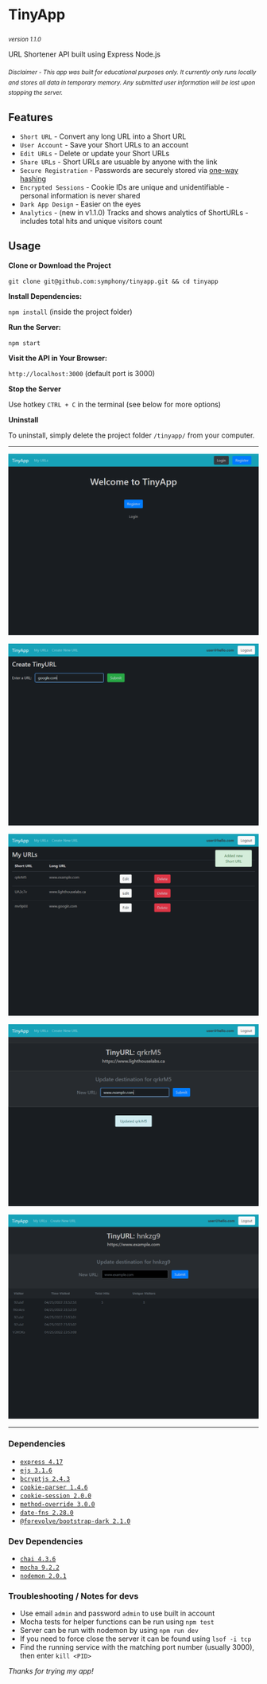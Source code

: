 # TinyApp
<sub>*version 1.1.0*</sub>

URL Shortener API built using Express Node.js  

<sub>*Disclaimer - This app was built for educational purposes only. It currently only runs locally and stores all data in temporary memory. Any submitted user information will be lost upon stopping the server.*</sub>

## Features

* `Short URL` - Convert any long URL into a Short URL
* `User Account` - Save your Short URLs to an account
* `Edit URLs` - Delete or update your Short URLs
* `Share URLs` - Short URLs are usuable by anyone with the link
* `Secure Registration` - Passwords are securely stored via [one-way hashing](https://en.wikipedia.org/wiki/Cryptographic_hash_function)
* `Encrypted Sessions` - Cookie IDs are unique and unidentifiable - personal information is never shared
* `Dark App Design` - Easier on the eyes
* `Analytics` - (new in v1.1.0) Tracks and shows analytics of ShortURLs - includes total hits and unique visitors count 

## Usage

**Clone or Download the Project**

`git clone git@github.com:symphony/tinyapp.git && cd tinyapp`

**Install Dependencies:**

`npm install` (inside the project folder)

**Run the Server:**

`npm start`

**Visit the API in Your Browser:**

`http://localhost:3000` (default port is 3000)

**Stop the Server**

Use hotkey `CTRL + C` in the terminal (see below for more options)

**Uninstall**

To uninstall, simply delete the project folder `/tinyapp/` from your computer.

---

![Screenshot of TinyApp Homepage](docs/tiny1.png?raw=true "Homepage")

![Screenshot of New URL](docs/tiny2.png?raw=true "New Short URL")

![Screenshot of Dashboard](docs/tiny3.png?raw=true "User Dashboard")

![Screenshot of ShortURL Info Page](docs/tiny4.png?raw=true "ShortURL Info Page")

![Screenshot of Analytics](docs/tiny5.png?raw=true "Analytics")

---

### Dependencies
* [`express 4.17`](https://www.npmjs.com/package/express)
* [`ejs 3.1.6`](https://www.npmjs.com/package/ejs)
* [`bcryptjs 2.4.3`](https://www.npmjs.com/package/bcryptjs)
* [`cookie-parser 1.4.6`](https://www.npmjs.com/package/cookie-parser)
* [`cookie-session 2.0.0`](https://www.npmjs.com/package/cookie-session)
* [`method-override 3.0.0`](https://www.npmjs.com/package/method-override)
* [`date-fns 2.28.0`](https://www.npmjs.com/package/date-fns)
* [`@forevolve/bootstrap-dark 2.1.0`](https://www.npmjs.com/package/@forevolve/bootstrap-dark)


### Dev Dependencies
* [`chai 4.3.6`](https://www.npmjs.com/package/chai)
* [`mocha 9.2.2`](https://www.npmjs.com/package/mocha)
* [`nodemon 2.0.1`](https://www.npmjs.com/package/nodemon)

### Troubleshooting / Notes for devs

 - Use email `admin` and password `admin` to use built in account
 - Mocha tests for helper functions can be run using `npm test`
 - Server can be run with nodemon by using `npm run dev`
 - If you need to force close the server it can be found using `lsof -i tcp`
 - Find the running service with the matching port number (usually 3000), then enter `kill <PID>`

*Thanks for trying my app!*